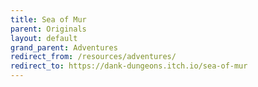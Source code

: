 ```yaml
---
title: Sea of Mur
parent: Originals
layout: default
grand_parent: Adventures
redirect_from: /resources/adventures/
redirect_to: https://dank-dungeons.itch.io/sea-of-mur
---
```

